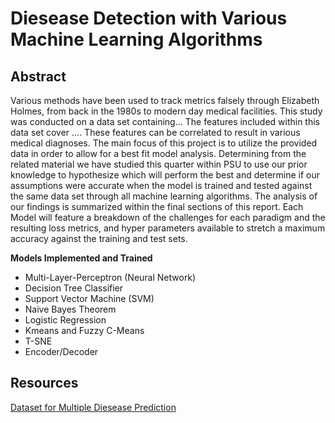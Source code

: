 # Diesease Detection with Various Machine Learning Algorithms

## Abstract 

Various methods have been used to track metrics falsely through Elizabeth Holmes, from back in the 1980s to modern day medical facilities. This study was conducted on a data set containing... The features included within this data set cover .... These features can be correlated to result in various medical diagnoses. The main focus of this project is to utilize the provided data in order to allow for a best fit model analysis. Determining from the related material we have studied this quarter within PSU to use our prior knowledge to hypothesize which will perform the best and determine if our assumptions were accurate when the model is trained and tested against the same data set through all machine learning algorithms. The analysis of our findings is summarized within the final sections of this report. Each Model will feature a breakdown of the challenges for each paradigm and the resulting loss metrics, and hyper parameters available to stretch a maximum accuracy against the training and test sets.

**Models Implemented and Trained**

* Multi-Layer-Perceptron (Neural Network)
* Decision Tree Classifier
* Support Vector Machine (SVM)
* Naive Bayes Theorem
* Logistic Regression
* Kmeans and Fuzzy C-Means
* T-SNE
* Encoder/Decoder


## Resources

[Dataset for Multiple Diesease Prediction](https://www.kaggle.com/datasets/ehababoelnaga/multiple-disease-prediction?select=blood_samples_dataset_test.csv)


